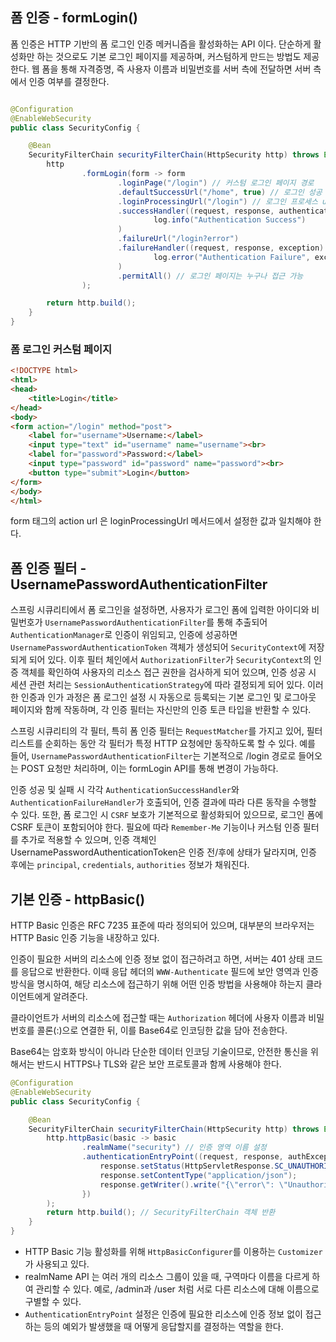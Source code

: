 ## 폼 인증 - formLogin()

폼 인증은 HTTP 기반의 폼 로그인 인증 메커니즘을 활성화하는 API 이다.
단순하게 활성화만 하는 것으로도 기본 로그인 페이지를 제공하며, 커스텀하게 만드는 방법도 제공한다.
웹 폼을 통해 자격증명, 즉 사용자 이름과 비밀번호를 서버 측에 전달하면 서버 측에서 인증 여부를 결정한다.

```java

@Configuration
@EnableWebSecurity
public class SecurityConfig {

    @Bean
    SecurityFilterChain securityFilterChain(HttpSecurity http) throws Exception {
        http
                .formLogin(form -> form
                        .loginPage("/login") // 커스텀 로그인 페이지 경로
                        .defaultSuccessUrl("/home", true) // 로그인 성공 시 이동할 URL
                        .loginProcessingUrl("/login") // 로그인 프로세스 url
                        .successHandler((request, response, authentication) ->
                                log.info("Authentication Success")
                        )
                        .failureUrl("/login?error")
                        .failureHandler((request, response, exception) ->
                                log.error("Authentication Failure", exception)
                        )
                        .permitAll() // 로그인 페이지는 누구나 접근 가능
                );

        return http.build();
    }
}
```

### 폼 로그인 커스텀 페이지

```html
<!DOCTYPE html>
<html>
<head>
    <title>Login</title>
</head>
<body>
<form action="/login" method="post">
    <label for="username">Username:</label>
    <input type="text" id="username" name="username"><br>
    <label for="password">Password:</label>
    <input type="password" id="password" name="password"><br>
    <button type="submit">Login</button>
</form>
</body>
</html>
```

form 태그의 action url 은 loginProcessingUrl 메서드에서 설정한 값과 일치해야 한다.

## 폼 인증 필터 - UsernamePasswordAuthenticationFilter

스프링 시큐리티에서 폼 로그인을 설정하면, 사용자가 로그인 폼에 입력한 아이디와 비밀번호가 `UsernamePasswordAuthenticationFilter`를 통해 추출되어
`AuthenticationManager`로
인증이 위임되고, 인증에 성공하면 `UsernamePasswordAuthenticationToken` 객체가 생성되어 `SecurityContext`에 저장되게 되어 있다. 이후 필터 체인에서
`AuthorizationFilter`가 `SecurityContext`의 인증 객체를 확인하여 사용자의 리소스 접근 권한을 검사하게 되어 있으며, 인증 성공 시 세션 관련 처리는
`SessionAuthenticationStrategy`에 따라 결정되게 되어 있다. 이러한 인증과 인가 과정은 폼 로그인 설정 시 자동으로 등록되는 기본 로그인 및 로그아웃 페이지와 함께 작동하며, 각 인증 필터는
자신만의 인증 토큰 타입을 반환할 수 있다.

스프링 시큐리티의 각 필터, 특히 폼 인증 필터는 `RequestMatcher`를 가지고 있어, 필터 리스트를 순회하는 동안 각 필터가 특정 HTTP 요청에만 동작하도록 할 수 있다.
예를 들어, `UsernamePasswordAuthenticationFilter`는 기본적으로 /login 경로로 들어오는 POST 요청만 처리하며, 이는 formLogin API를 통해 변경이 가능하다.

인증 성공 및 실패 시 각각 `AuthenticationSuccessHandler`와 `AuthenticationFailureHandler`가 호출되어, 인증 결과에 따라 다른 동작을 수행할 수 있다. 또한, 폼
로그인 시
`CSRF` 보호가 기본적으로 활성화되어 있으므로, 로그인 폼에 CSRF 토큰이 포함되어야 한다. 필요에 따라 `Remember-Me` 기능이나 커스텀 인증 필터를 추가로 적용할 수 있으며, 인증 객체인
UsernamePasswordAuthenticationToken은 인증 전/후에 상태가 달라지며, 인증 후에는 `principal`, `credentials`, `authorities` 정보가 채워진다.

## 기본 인증 - httpBasic()

HTTP Basic 인증은 RFC 7235 표준에 따라 정의되어 있으며, 대부분의 브라우저는 HTTP Basic 인증 기능을 내장하고 있다.

인증이 필요한 서버의 리소스에 인증 정보 없이 접근하려고 하면, 서버는 401 상태 코드를 응답으로 반환한다. 이때 응답 헤더의 `WWW-Authenticate` 필드에 보안 영역과 인증 방식을 명시하여, 해당 리소스에
접근하기 위해 어떤 인증 방법을 사용해야 하는지 클라이언트에게 알려준다.

클라이언트가 서버의 리소스에 접근할 때는 `Authorization` 헤더에 사용자 이름과 비밀번호를 콜론(:)으로 연결한 뒤, 이를 Base64로 인코딩한 값을 담아 전송한다.

Base64는 암호화 방식이 아니라 단순한 데이터 인코딩 기술이므로, 안전한 통신을 위해서는 반드시 HTTPS나 TLS와 같은 보안 프로토콜과 함께 사용해야 한다.

```java
@Configuration
@EnableWebSecurity
public class SecurityConfig {

    @Bean
    SecurityFilterChain securityFilterChain(HttpSecurity http) throws Exception {
        http.httpBasic(basic -> basic
                .realmName("security") // 인증 영역 이름 설정
                .authenticationEntryPoint((request, response, authException) -> {
                    response.setStatus(HttpServletResponse.SC_UNAUTHORIZED); // 401 상태 코드 설정
                    response.setContentType("application/json");
                    response.getWriter().write("{\"error\": \"Unauthorized\"}"); // JSON 응답 반환
                })
        );
        return http.build(); // SecurityFilterChain 객체 반환
    }
}
```
- HTTP Basic 기능 활성화를 위해 `HttpBasicConfigurer`를 이용하는 `Customizer`가 사용되고 있다. 
- realmName API 는 여러 개의 리소스 그룹이 있을 때, 구역마다 이름을 다르게 하여 관리할 수 있다. 예로, /admin과 /user 처럼 서로 다른 리소스에 대해 이름으로 구별할 수 있다. 
- `AuthenticationEntryPoint` 설정은 인증에 필요한 리소스에 인증 정보 없이 접근하는 등의 예외가 발생했을 때 어떻게 응답할지를 결정하는 역할을 한다.
